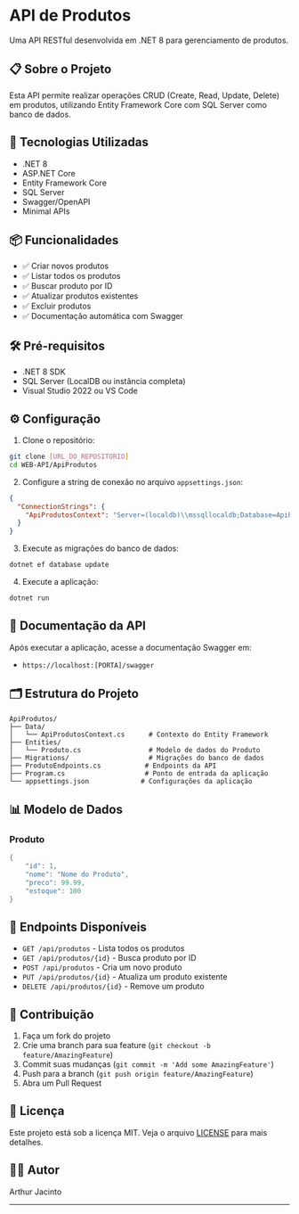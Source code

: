 # API de Produtos

Uma API RESTful desenvolvida em .NET 8 para gerenciamento de produtos.

## 📋 Sobre o Projeto

Esta API permite realizar operações CRUD (Create, Read, Update, Delete) em produtos, utilizando Entity Framework Core com SQL Server como banco de dados.

## 🚀 Tecnologias Utilizadas

- .NET 8
- ASP.NET Core
- Entity Framework Core
- SQL Server
- Swagger/OpenAPI
- Minimal APIs

## 📦 Funcionalidades

- ✅ Criar novos produtos
- ✅ Listar todos os produtos
- ✅ Buscar produto por ID
- ✅ Atualizar produtos existentes
- ✅ Excluir produtos
- ✅ Documentação automática com Swagger

## 🛠️ Pré-requisitos

- .NET 8 SDK
- SQL Server (LocalDB ou instância completa)
- Visual Studio 2022 ou VS Code

## ⚙️ Configuração

1. Clone o repositório:
```bash
git clone [URL_DO_REPOSITORIO]
cd WEB-API/ApiProdutos
```

2. Configure a string de conexão no arquivo `appsettings.json`:
```json
{
  "ConnectionStrings": {
    "ApiProdutosContext": "Server=(localdb)\\mssqllocaldb;Database=ApiProdutosContext;Trusted_Connection=True;MultipleActiveResultSets=true"
  }
}
```

3. Execute as migrações do banco de dados:
```bash
dotnet ef database update
```

4. Execute a aplicação:
```bash
dotnet run
```

## 📖 Documentação da API

Após executar a aplicação, acesse a documentação Swagger em:
- `https://localhost:[PORTA]/swagger`

## 🗂️ Estrutura do Projeto

```
ApiProdutos/
├── Data/
│   └── ApiProdutosContext.cs      # Contexto do Entity Framework
├── Entities/
│   └── Produto.cs                 # Modelo de dados do Produto
├── Migrations/                    # Migrações do banco de dados
├── ProdutoEndpoints.cs           # Endpoints da API
├── Program.cs                    # Ponto de entrada da aplicação
└── appsettings.json             # Configurações da aplicação
```

## 📊 Modelo de Dados

### Produto
```csharp
{
    "id": 1,
    "nome": "Nome do Produto",
    "preco": 99.99,
    "estoque": 100
}
```

## 🔧 Endpoints Disponíveis

- `GET /api/produtos` - Lista todos os produtos
- `GET /api/produtos/{id}` - Busca produto por ID
- `POST /api/produtos` - Cria um novo produto
- `PUT /api/produtos/{id}` - Atualiza um produto existente
- `DELETE /api/produtos/{id}` - Remove um produto

## 🤝 Contribuição

1. Faça um fork do projeto
2. Crie uma branch para sua feature (`git checkout -b feature/AmazingFeature`)
3. Commit suas mudanças (`git commit -m 'Add some AmazingFeature'`)
4. Push para a branch (`git push origin feature/AmazingFeature`)
5. Abra um Pull Request

## 📝 Licença

Este projeto está sob a licença MIT. Veja o arquivo [LICENSE](LICENSE) para mais detalhes.

## 👨‍💻 Autor

Arthur Jacinto

---

